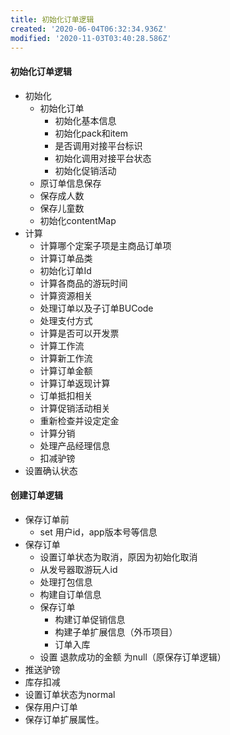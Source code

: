 ```yaml
---
title: 初始化订单逻辑
created: '2020-06-04T06:32:34.936Z'
modified: '2020-11-03T03:40:28.586Z'
---
```


#### 初始化订单逻辑
- 初始化
  - 初始化订单
    - 初始化基本信息
    - 初始化pack和item
    - 是否调用对接平台标识
    - 初始化调用对接平台状态
    - 初始化促销活动
  - 原订单信息保存
  - 保存成人数
  - 保存儿童数
  - 初始化contentMap
- 计算
  - 计算哪个定案子项是主商品订单项
  - 计算订单品类
  - 初始化订单Id
  - 计算各商品的游玩时间
  - 计算资源相关
  - 处理订单以及子订单BUCode
  - 处理支付方式
  - 计算是否可以开发票
  - 计算工作流
  - 计算新工作流
  - 计算订单金额
  - 计算订单返现计算
  - 订单抵扣相关
  - 计算促销活动相关
  - 重新检查并设定定金
  - 计算分销
  - 处理产品经理信息
  - 扣减驴镑
- 设置确认状态

#### 创建订单逻辑
- 保存订单前
  - set 用户id，app版本号等信息
- 保存订单
  - 设置订单状态为取消，原因为初始化取消
  - 从发号器取游玩人id
  - 处理打包信息
  - 构建自订单信息
  - 保存订单
    - 构建订单促销信息
    - 构建子单扩展信息（外币项目）
    - 订单入库
  - 设置 退款成功的金额 为null（原保存订单逻辑）
- 推送驴镑
- 库存扣减
- 设置订单状态为normal
- 保存用户订单
- 保存订单扩展属性。

